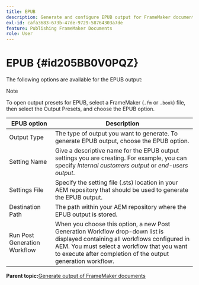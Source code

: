 ```yaml
---
title: EPUB
description: Generate and configure EPUB output for FrameMaker documents in AEM Guides.
exl-id: cafa3683-673b-47de-9729-58764303a7de
feature: Publishing FrameMaker Documents
role: User
---
```

# EPUB {#id205BB0V0PQZ}

The following options are available for the EPUB output:

>[!NOTE]
>
> To open output presets for EPUB, select a FrameMaker \(`.fm` or `.book`\) file, then select the Output Presets, and choose the EPUB option.

|EPUB option|Description|
|-----------|-----------|
|Output Type|The type of output you want to generate. To generate EPUB output, choose the EPUB option.|
|Setting Name|Give a descriptive name for the EPUB output settings you are creating. For example, you can specify *Internal customers output* or *end-users output*.|
|Settings File|Specify the setting file \(.sts\) location in your AEM repository that should be used to generate the EPUB output.|
|Destination Path|The path within your AEM repository where the EPUB output is stored.|
|Run Post Generation Workflow|When you choose this option, a new Post Generation Workflow drop-down list is displayed containing all workflows configured in AEM. You must select a workflow that you want to execute after completion of the output generation workflow.|

**Parent topic:**[Generate output of FrameMaker documents](fm-output-generatation.md)

